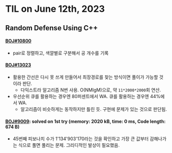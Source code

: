 # **TIL on June 12th, 2023**

## Random Defense Using C++
#### [BOJ#10800](/Problem%20Solving/boj/random%20defense/10800-06-12-2023.cpp)
* pair로 정렬하고, 색깔별로 구분해서 공 개수를 기록

#### [BOJ#13023](/Problem%20Solving/boj/random%20defense/13023-06-12-2023.cpp)
* 활용한 간선은 다시 못 쓰게 만들어서 최장경로를 찾는 방식이면 풀이가 가능할 것이라 판단.
  - 다익스트라 알고리즘 N번 사용. O(NMlgM)으로, 약 `11*2000*2000`회 연산.
* 우선순위 큐를 활용하는 경우엔 80퍼센트에서 WA. 큐를 활용하는 경우엔 44%에서 WA.
  - 알고리즘이 비슷하게는 동작하지만 틀린 듯. 구현에 문제가 있는 것으로 판단됨.


#### [BOJ#9009](/Problem%20Solving/boj/random%20defense/9009-06-12-2023.cpp): solved on 1st try (memory: 2020 kB, time: 0 ms, Code length: 674 B)
* 45번째 피보나치 수가 1'134'903'170라는 것을 확인하고 가장 큰 값부터 감해나가는 식으로 풀면 풀리는 문제. 그리디적인 발상이 필요했음.